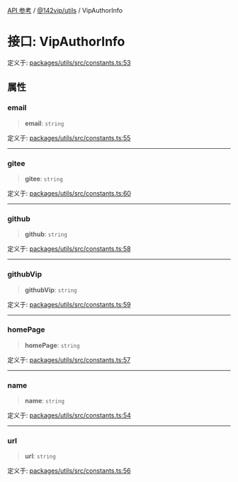 [API 参考](../../../index.md) / [@142vip/utils](../index.md) / VipAuthorInfo

# 接口: VipAuthorInfo

定义于: [packages/utils/src/constants.ts:53](https://github.com/142vip/core-x/blob/1eb80b292cacf818428b26e34edc36554f5c80fb/packages/utils/src/constants.ts#L53)

## 属性

### email

> **email**: `string`

定义于: [packages/utils/src/constants.ts:55](https://github.com/142vip/core-x/blob/1eb80b292cacf818428b26e34edc36554f5c80fb/packages/utils/src/constants.ts#L55)

***

### gitee

> **gitee**: `string`

定义于: [packages/utils/src/constants.ts:60](https://github.com/142vip/core-x/blob/1eb80b292cacf818428b26e34edc36554f5c80fb/packages/utils/src/constants.ts#L60)

***

### github

> **github**: `string`

定义于: [packages/utils/src/constants.ts:58](https://github.com/142vip/core-x/blob/1eb80b292cacf818428b26e34edc36554f5c80fb/packages/utils/src/constants.ts#L58)

***

### githubVip

> **githubVip**: `string`

定义于: [packages/utils/src/constants.ts:59](https://github.com/142vip/core-x/blob/1eb80b292cacf818428b26e34edc36554f5c80fb/packages/utils/src/constants.ts#L59)

***

### homePage

> **homePage**: `string`

定义于: [packages/utils/src/constants.ts:57](https://github.com/142vip/core-x/blob/1eb80b292cacf818428b26e34edc36554f5c80fb/packages/utils/src/constants.ts#L57)

***

### name

> **name**: `string`

定义于: [packages/utils/src/constants.ts:54](https://github.com/142vip/core-x/blob/1eb80b292cacf818428b26e34edc36554f5c80fb/packages/utils/src/constants.ts#L54)

***

### url

> **url**: `string`

定义于: [packages/utils/src/constants.ts:56](https://github.com/142vip/core-x/blob/1eb80b292cacf818428b26e34edc36554f5c80fb/packages/utils/src/constants.ts#L56)
